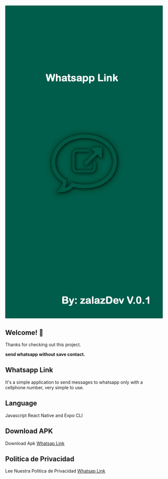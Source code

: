 ![Design preview for the splash](./assets/splash.png)
## Welcome! 👋
Thanks for checking out this project.

**send whatsapp without save contact.**

## Whatsapp Link

It's a simple application to send messages to whatsapp only with a cellphone number, very simple to use.

## Language

Javascript React Native and Expo CLI

## Download APK

Download Apk [Whatsap Link](https://mega.nz/file/MVQFDLRC#S7yWLm75B6H0fJRNMsqFb55kzdDScaP5BOOXZGD8TK0)

## Politica de Privacidad

Lee Nuestra Politica de Privacidad [Whatsap Link](politica_de_privacidad)
